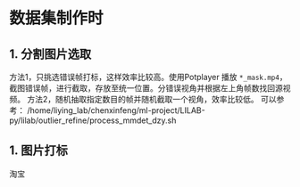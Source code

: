 # 数据集制作时
## 1. 分割图片选取
方法1，只挑选错误帧打标，这样效率比较高。使用Potplayer 播放 `*_mask.mp4`，截图错误帧，进行截取，存放至统一位置。分错误视角并根据左上角帧数找回源视频。
方法2，随机抽取指定数目的帧并随机截取一个视角，效率比较低。
可以参考：
/home/liying_lab/chenxinfeng/ml-project/LILAB-py/lilab/outlier_refine/process_mmdet_dzy.sh

## 1. 图片打标
淘宝

